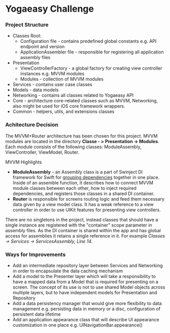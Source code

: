 # Yogaeasy Challenge

### Project Structure

* Classes Root:
    * Configuration file - contains predefined global constants e.g. API endpoint and version
    * ApplicationAssembler file - responsible for registering all application assembly files
* Presentation
    * ViewControllerFactory - a global factory for creating view controller instances e.g. MVVM modules
    * Modules - collection of MVVM modules
* Services - contains user case classes
* Models - data models
* Networking - contains all classes related to Yogaeasy API
* Core - architecture core-related classes such as MVVM, Networking, also might be used for iOS core framework wrappers.
* Common - helpers, utils, and extensions classes


### Achitecture Decision

The MVVM+Router architecture has been chosen for this project. MVVM modules are located in the directory **Classe - > Presentation -> Modules**. Each module consists of the following classes: ModuleAssembly, ViewController, ViewModel, Router.

MVVM Highlights
* **ModuleAssembly** - an Assembly class is a part of Swinject DI framework for Swift for [grouping dependencies]("https://github.com/Swinject/Swinject/blob/master/Documentation/Assembler.md") together in one place. Inside of an assemble function, it describes how to connect MVVM module classes between each other, how to inject required dependencies, and registers those classes in a shared DI container.
* **Router** is responsible for screens routing logic and feed them necessary data given by a view model class. It has a weak reference to a view controller in order to use UIKit features for presenting view controllers.

There are no singletons in the project, instead classes that should have a single instance are registered with the "container" scope parameter in assembly files. As the DI container is shared within the app and has global access for assemblies it retains a single reference in it. For example *Classes -> Services -> ServicesAssembly, Line 14*.


### Ways for Improvements

* Add an intermediate repository layer between Services and Networking in order to encapsulate the data caching mechanism
* Add a model to the Presenter layer which will take a responsibility to have a mapped data from a Model that is required for presenting on a screen. The concept of its use is not to use shared Model objects across multiple layers, but to have independent models for Presentation and Repository
* Add a data persistency manager that would give more flexibility to data management e.g. persisting data in memory or a disc, configuration of persistent data lifetime
* Add an application appearance class that will describe UI appearance customization in one place e.g. UINavigationBar.appearance()
